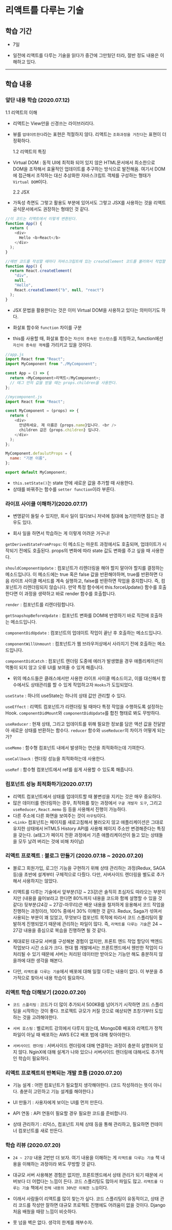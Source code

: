 # 리액트를 다루는 기술

## 학습 기간

- 7일

- 일전에 리액트를 다루는 기술을 읽다가 중간에 그만뒀던 터라, 절반 정도 내용은 이해하고 있다.

---

## 학습 내용

### 앞단 내용 학습 (2020.07.12)

1.1 리액트의 이해

- 리액트는 View만을 신경쓰는 라이브러리다.
- 뷰를 `업데이트한다`라는 표현은 적절하지 않다. 리액트는 `조화과정을 거친다`는 표현이 더 정확하다.

  1.2 리액트의 특징

- Virtual DOM : 동적 UI에 최적화 되어 있지 않은 HTML문서에서 최소한으로 DOM을 조작해서 효율적인 업데이트를 추구하는 방식으로 발전해옴. 여기서 DOM에 접근해서 조작하는 대신 추상화한 자바스크립트 객체를 구성하는 형태가 `Virtual DOM`이다.

  2.2 JSX

- 가독성 측면도 그렇고 활용도 부분에 있어서도 그렇고 JSX를 사용하는 것을 리액트 공식문서에서도 권장하는 형태인 것 같다.

```javascript
//이 코드는 리액트에서 이렇게 변환된다.
function App() {
  return (
    <div>
      Hello <b>React</b>
    </div>
  );
}

//매번 코드를 작성할 때마다 자바스크립트에 있는 createElement 코드를 불러와서 작업할 수는 없다.
function App() {
  return React.createElement(
    "div",
    null,
    "Hello",
    React.createElement("b", null, "react")
  );
}
```

- JSX 문법을 활용한다는 것은 이미 Virtual DOM을 사용하고 있다는 의미이기도 하다.

- 화살표 함수와 `function` 차이를 구분

- this를 사용할 때, 화살표 함수는 `자신이 종속된 인스턴스`를 지칭하고, function에선 `자신이 종속된 객체`를 가리키고 있을 것이다.

```javascript
//app.js
import React from "React";
import MyComponent from "./MyComponent";

const App = () => {
  return <MyComponent>리액트</MyComponent>;
  // 태그 안의 값을 받을 때는 props.children을 사용한다.
};
```

```javascript
//mycomponent.js
import React from "React";

const MyComponent = (props) => {
  return (
    <div>
      안녕하세요, 제 이름은 {props.name}입니다. <br />
      children 값은 {props.children} 입니다.
    </div>
  );
};

MyComponent.defaulutProps = {
  name: "기본 이름",
};

export default MyComponent;
```

- `this.setState()`는 state 안에 새로운 값을 추가할 때 사용한다.
- 상태를 바꿔주는 함수를 `setter function`이라 부른다.

### 라이프 사이클 이해하기(2020.07.17)

- 변명같이 들릴 수 있지만, 회사 일이 많다보니 저녁에 침대에 눕기만하면 잠드는 경우도 있다.

- 회사 일을 하면서 학습하는 게 이렇게 어려운 거구나!

`getDerivedStateFromProps`: 이 메소드는 마운트 과정에서도 호출되며, 업데이트가 시작되기 전에도 호출된다. props의 변화에 따라 state 값도 변화를 주고 싶을 때 사용한다.

`shouldComponentUpdate` : 컴포넌트가 리렌더링을 해야 할지 말아야 할지를 결정하는 메소드입니다. 이 메소드에는 true 혹은 false 값을 반환해야하며, true를 반환하면 다음 라이프 사이클 메서드를 계속 실행하고, false를 반환하면 작업을 중지합니다. 즉, 컴포넌트가 리렌더링되지 않습니다. 만약 특정 함수에서 this.forceUpdate() 함수를 호출한다면 이 과정을 생략하고 바로 render 함수를 호출합니다.

`render` : 컴포넌트를 리렌더링합니다.

`getSnapshopBeforeUpdate` : 컴포넌트 변화를 DOM에 반영하기 바로 직전에 호출하는 메소드입니다.

`componentDidUpdate` : 컴포넌트의 업데이트 작업이 끝난 후 호출하는 메소드입니다.

`componentWillUnmount` : 컴포넌트가 웹 브라우저상에서 사라지기 전에 호출하는 메소드입니다.

`componentDidCatch` : 컴포넌트 렌더링 도중에 에러가 발생했을 경우 애플리케이션이 먹통이 되지 않고 오류 UI를 보여줄 수 있게 해줍니다.

- 위의 메소드들은 클래스에서만 사용한 라이프 사이클 메소드이고, 이를 대신해서 함수에서도 상태관리를 할 수 있게 작업하고자 `Hooks`가 도입되었다.

`useState` : 하나의 useState는 하나의 상태 값만 관리할 수 있다.

`useEffect` : 리액트 컴포넌트가 리렌더링 될 때마다 특정 작업을 수행하도록 설정하는 Hook. `componentDidMount`와 `componentDidUpdate`를 합친 형태로 봐도 무방하다.

`useReducer` : 현재 상태, 그리고 업데이트를 위해 필요한 정보를 담은 액션 값을 전달받아 새로운 상태를 반환하는 함수다. `reducer` 함수와 `useReducer`의 차이가 어떻게 되는가?

`useMemo` : 함수형 컴포넌트 내에서 발생하는 연산을 최적화하는데 기여한다.

`useCallback` : 렌더링 성능을 최적화하는데 사용한다.

`useRef` : 함수형 컴포넌트에서 ref를 쉽게 사용할 수 있도록 해줍니다.

### 컴포넌트 성능 최적화하기(2020.07.17)

- 리액트 컴포넌트에서 상태를 업데이트할 때 불변성을 지키는 것은 매우 중요하다.
- 많은 데이터를 렌더링하는 경우, 최적화를 찾는 과정에서 `구글 개발자 도구`, 그리고 `useReducer`, `React.memo` 등 등을 사용해서 진행이 가능하다.
- 다른 주소에 다른 화면을 보여주는 것이 `라우팅`이다.
- `<Link>` 컴포넌트는 페이지를 새로고침해서 불러오지 않고 애플리케이션은 그대로 유지한 상태에서 HTML5 History API를 사용해 페이지 주소만 변경해준다는 특징을 갖는다. (a태그가 페이지 전환 과정에서 기존 애플리케이션이 들고 있는 상태들을 모두 날려 버리는 것에 비해 차이남)

### 리액트 프로젝트 : 블로그 만들기 (2020.07.18 ~ 2020.07.20)

- 블로그 회원가입, 로그인 기능을 구현하기 위해 상태 관리하는 과정(Redux, SAGA 등)을 초반에 설계부터 구체적으로 다뤘다. 다만, 서버사이드 렌더링을 별도로 추가해서 사용하지는 않았다.

- 리액트를 다루는 기술에서 앞부분(1강 ~ 23강)은 솔직히 초심자도 따라오는 부분이지만 (내용을 읊어보라고 한다면 80%까지 내용을 코드와 함께 설명할 수 있을 것 같다) 뒷부분(24강 ~ 27강-마무리)은 배운 내용을 철저하게 응용해서 코드 작업을 진행하는 과정이라, 100% 중에서 30% 이해한 것 같다. Redux, Saga가 섞여서 사용되는 부분이 꽤 있었고, 무엇보다 컴포넌트 목적에 따라서 코드 스플리팅이 활발하게 진행되었기 때문에 관리하는 파일이 많다. 즉, `리액트를 다루는 기술`은 24 ~ 27강 내용을 중심으로 복습을 진행하면 될 것 같다.

- 제대로된 대규모 서버를 구성해본 경험이 없지만, 프론트 엔드 작업 할당이 백엔드 작업보다 시간 소요가 크다. 현대 웹 개발에서는 프론트엔드에서 웬만한 작업이 다 처리될 수 있기 때문에 서버는 처리된 데이터만 받아오는 기능만 해도 충분하지 않을까에 대한 생각을 해본다.

- 다만, `리액트를 다루는 기술`에서 배포에 대해 일절 다루는 내용이 없다. 이 부분을 추가적으로 찾아서 내용 학습이 필요하다.

### 리액트 학습 더해보기 (2020.07.20)

- `코드 스플리팅` : 코드가 더 많이 추가되서 500KB를 넘어가기 시작하면 코드 스플리팅을 시작하는 것이 좋다. 프로젝트 규모가 커질 것으로 예상되면 초창기부터 도입하는 것을 고려해야한다.

- `서버 호스팅` : 벨로퍼트 강의에서 다루지 않는데, MongoDB 배포와 리액트가 정적 파일이 아닐 때 배포하는 AWS EC2 배포 법에 대해 찾아야한다.

- `서버사이드 렌더링` : 서버사이드 렌더링에 대해 연결하는 과정이 충분히 설명되어 있지 않다. NginX에 대해 설계가 나와 있으나 서버사이드 렌더링에 대해서도 추가적인 학습이 필요하다.

### 리액트 프로젝트의 반복되는 개발 흐름 (2020.07.20)

- 기능 설계 : 어떤 컴포넌트가 필요할지 생각해야한다. (코드 작성하라는 뜻이 아니다. 충분히 고민하고 기능 설계를 해야한다.)

- UI 만들기 : 사용자에게 보이는 UI를 먼저 만든다.

- API 연동 : API 연동이 필요할 경우 필요한 코드를 준비합니다.

- 상태 관리하기 : 리덕스, 컴포넌트 자체 상태 등을 통해 관리하고, 필요하면 컨테이너 컴포넌트를 새로 만든다.

### 학습 리뷰 (2020.07.20)

- `24 ~ 27강` 내용 2번만 더 보자. 여기 내용을 이해하는 게 `리액트를 다루는 기술` 책 내용을 이해하는 과정이라 봐도 무방할 것 같다.

- 대규모 서버 사용해본 경험은 없지만, 프론트엔드에서 상태 관리가 되기 때문에 서버보다 더 어렵다는 느낌이 든다. 코드 스플리팅도 많아서 파일도 많고. `리액트를 다루는 기술` 책에서 `전체 내용의 30%만 이해한 느낌`이다.

- 이래서 사람들이 리액트를 많이 찾는가 싶다. 코드 스플리팅이 유동적이고, 상태 관리 코드를 작성만 잘하면 대규모 프로젝트 진행에도 어려움이 없을 것이다. Django 처음 배웠을 때랑 느낌이 비슷하다.

- 못 넘을 벽은 없다. 생각의 한계를 깨부수자.
